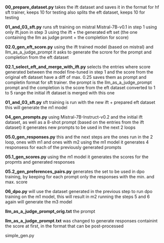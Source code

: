 **00_prepare_dataset.py**
takes the ift dataset and saves it in the format for hf sft trainer, keeps 10 for testing
also splits the eft dataset, keeps 10 for testing

**01_and_03_sft.py**
runs sft training on mistral Mistral-7B-v0.1
in step 1 using only ift.json
in step 3 using the ift + the generated eft set (the one containing the llm as judge promt + the completion for score)

**02.0_gen_eft_score.py**
using the ift trained model (based on mistral) and llm_as_a_judge_prompt it asks to generate the scrore for the prompt and completion from the eft dataset

**02.1_select_eft_and_merge_with_ift.py**
selects the entries where score generated between the model fine-tuned in step 1 and the score from the original eft dataset have a diff of max. 0.25
saves them as prompt and completin format for sft trainer. the prompt is the llm_as_a_judge_prompt prompt and the completion is the score from the eft dataset converted to 1 to 5 range
the initial ift dataset is merged with this one

**01_and_03_sft.py**
sft training is run with the new ift + prepared eft dataset
this will generate the m1 model

**04_gen_prompts.py**
using Mistral-7B-Instruct-v0.2 and the initial ift dataset, as well as a 8-shot prompt (based on the entries from the ift dataset) it generates new prompts to be used in the next 2 loops

**05.0_gen_responses.py**
this and the next steps are the ones run in the 2 loop, ones with m1 and ones with m2
using the m1 model it generates 4 responsess for each of the previously generated prompts

**05.1_gen_scores.py**
using the m1 model it generates the scores for the propmts and generated responses

**05.2_gen_preferences_pairs.py**
generates the set to be used in dpo training, by keeping for each prompt only the responses with the min. and max. score

**06_dpo.py**
will use the dataset generated in the previous step to run dpo training on the m1 model, this will result in m2
running the steps 5 and 6 again will generate the m3 model

**llm_as_a_judge_prompt_orig.txt**
the prompt 

**llm_as_a_judge_prompt.txt**
was changed to generate responses containint the score at first, in the format that can be post-processed

simple_gen.py